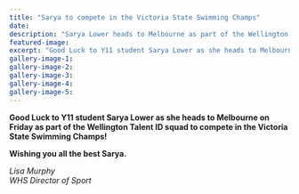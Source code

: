 ```yaml
---
title: "Sarya to compete in the Victoria State Swimming Champs"
date: 
description: "Sarya Lower heads to Melbourne as part of the Wellington Talent ID squad to compete in the Victoria State Swimming Champs!"
featured-image: 
excerpt: "Good Luck to Y11 student Sarya Lower as she heads to Melbourne on Friday as part of the Wellington Talent ID squad to compete in the Victoria State Swimming Champs!"
gallery-image-1: 
gallery-image-2: 
gallery-image-3: 
gallery-image-4: 
gallery-image-5: 
---
```


<p><strong>Good Luck to Y11 student Sarya Lower as she heads to Melbourne on Friday as part of the Wellington Talent ID squad to compete in the Victoria State Swimming Champs!&nbsp;</strong><br /><strong></strong></p>
<p><strong>Wishing you all the best Sarya.</strong></p>
<p><em>Lisa Murphy<br />WHS Director of Sport</em></p>

